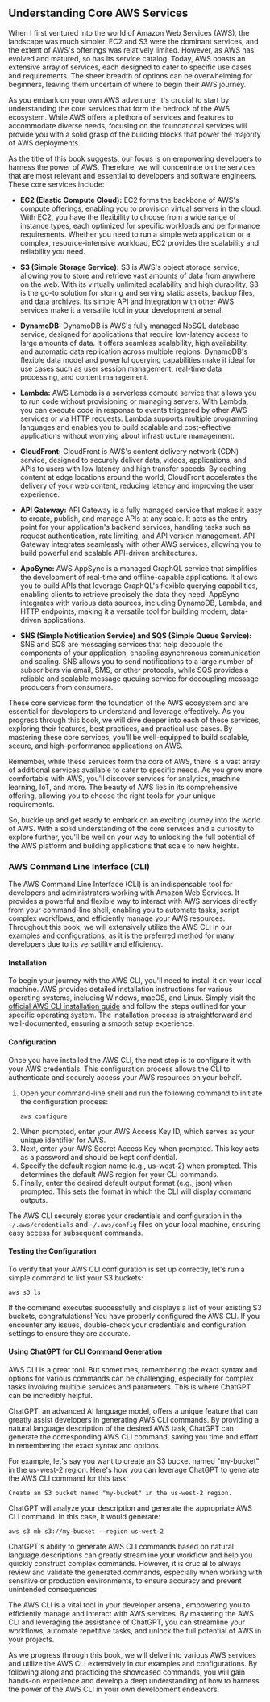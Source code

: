 ## Understanding Core AWS Services

When I first ventured into the world of Amazon Web Services (AWS), the landscape was much simpler. EC2 and S3 were the dominant services, and the extent of AWS's offerings was relatively limited. However, as AWS has evolved and matured, so has its service catalog. Today, AWS boasts an extensive array of services, each designed to cater to specific use cases and requirements. The sheer breadth of options can be overwhelming for beginners, leaving them uncertain of where to begin their AWS journey.

As you embark on your own AWS adventure, it's crucial to start by understanding the core services that form the bedrock of the AWS ecosystem. While AWS offers a plethora of services and features to accommodate diverse needs, focusing on the foundational services will provide you with a solid grasp of the building blocks that power the majority of AWS deployments.

As the title of this book suggests, our focus is on empowering developers to harness the power of AWS. Therefore, we will concentrate on the services that are most relevant and essential to developers and software engineers. These core services include:

- **EC2 (Elastic Compute Cloud):** EC2 forms the backbone of AWS's compute offerings, enabling you to provision virtual servers in the cloud. With EC2, you have the flexibility to choose from a wide range of instance types, each optimized for specific workloads and performance requirements. Whether you need to run a simple web application or a complex, resource-intensive workload, EC2 provides the scalability and reliability you need.

- **S3 (Simple Storage Service):** S3 is AWS's object storage service, allowing you to store and retrieve vast amounts of data from anywhere on the web. With its virtually unlimited scalability and high durability, S3 is the go-to solution for storing and serving static assets, backup files, and data archives. Its simple API and integration with other AWS services make it a versatile tool in your development arsenal.

- **DynamoDB:** DynamoDB is AWS's fully managed NoSQL database service, designed for applications that require low-latency access to large amounts of data. It offers seamless scalability, high availability, and automatic data replication across multiple regions. DynamoDB's flexible data model and powerful querying capabilities make it ideal for use cases such as user session management, real-time data processing, and content management.

- **Lambda:** AWS Lambda is a serverless compute service that allows you to run code without provisioning or managing servers. With Lambda, you can execute code in response to events triggered by other AWS services or via HTTP requests. Lambda supports multiple programming languages and enables you to build scalable and cost-effective applications without worrying about infrastructure management.

- **CloudFront:** CloudFront is AWS's content delivery network (CDN) service, designed to securely deliver data, videos, applications, and APIs to users with low latency and high transfer speeds. By caching content at edge locations around the world, CloudFront accelerates the delivery of your web content, reducing latency and improving the user experience.

- **API Gateway:** API Gateway is a fully managed service that makes it easy to create, publish, and manage APIs at any scale. It acts as the entry point for your application's backend services, handling tasks such as request authentication, rate limiting, and API version management. API Gateway integrates seamlessly with other AWS services, allowing you to build powerful and scalable API-driven architectures.

- **AppSync:** AWS AppSync is a managed GraphQL service that simplifies the development of real-time and offline-capable applications. It allows you to build APIs that leverage GraphQL's flexible querying capabilities, enabling clients to retrieve precisely the data they need. AppSync integrates with various data sources, including DynamoDB, Lambda, and HTTP endpoints, making it a versatile tool for building modern, data-driven applications.

- **SNS (Simple Notification Service) and SQS (Simple Queue Service):** SNS and SQS are messaging services that help decouple the components of your application, enabling asynchronous communication and scaling. SNS allows you to send notifications to a large number of subscribers via email, SMS, or other protocols, while SQS provides a reliable and scalable message queuing service for decoupling message producers from consumers.

These core services form the foundation of the AWS ecosystem and are essential for developers to understand and leverage effectively. As you progress through this book, we will dive deeper into each of these services, exploring their features, best practices, and practical use cases. By mastering these core services, you'll be well-equipped to build scalable, secure, and high-performance applications on AWS.

Remember, while these services form the core of AWS, there is a vast array of additional services available to cater to specific needs. As you grow more comfortable with AWS, you'll discover services for analytics, machine learning, IoT, and more. The beauty of AWS lies in its comprehensive offering, allowing you to choose the right tools for your unique requirements.

So, buckle up and get ready to embark on an exciting journey into the world of AWS. With a solid understanding of the core services and a curiosity to explore further, you'll be well on your way to unlocking the full potential of the AWS platform and building applications that scale to new heights.

### AWS Command Line Interface (CLI)

The AWS Command Line Interface (CLI) is an indispensable tool for developers and administrators working with Amazon Web Services. It provides a powerful and flexible way to interact with AWS services directly from your command-line shell, enabling you to automate tasks, script complex workflows, and efficiently manage your AWS resources. Throughout this book, we will extensively utilize the AWS CLI in our examples and configurations, as it is the preferred method for many developers due to its versatility and efficiency.

#### Installation

To begin your journey with the AWS CLI, you'll need to install it on your local machine. AWS provides detailed installation instructions for various operating systems, including Windows, macOS, and Linux. Simply visit the [official AWS CLI installation guide](https://docs.aws.amazon.com/cli/latest/userguide/getting-started-install.html) and follow the steps outlined for your specific operating system. The installation process is straightforward and well-documented, ensuring a smooth setup experience.

#### Configuration

Once you have installed the AWS CLI, the next step is to configure it with your AWS credentials. This configuration process allows the CLI to authenticate and securely access your AWS resources on your behalf.

1. Open your command-line shell and run the following command to initiate the configuration process:
   ```
   aws configure
   ```
2. When prompted, enter your AWS Access Key ID, which serves as your unique identifier for AWS.
3. Next, enter your AWS Secret Access Key when prompted. This key acts as a password and should be kept confidential.
4. Specify the default region name (e.g., us-west-2) when prompted. This determines the default AWS region for your CLI commands.
5. Finally, enter the desired default output format (e.g., json) when prompted. This sets the format in which the CLI will display command outputs.

The AWS CLI securely stores your credentials and configuration in the `~/.aws/credentials` and `~/.aws/config` files on your local machine, ensuring easy access for subsequent commands.

#### Testing the Configuration

To verify that your AWS CLI configuration is set up correctly, let's run a simple command to list your S3 buckets:

```
aws s3 ls
```

If the command executes successfully and displays a list of your existing S3 buckets, congratulations! You have properly configured the AWS CLI. If you encounter any issues, double-check your credentials and configuration settings to ensure they are accurate.

#### Using ChatGPT for CLI Command Generation

AWS CLI is a great tool. But sometimes, remembering the exact syntax and options for various commands can be challenging, especially for complex tasks involving multiple services and parameters. This is where ChatGPT can be incredibly helpful.

ChatGPT, an advanced AI language model, offers a unique feature that can greatly assist developers in generating AWS CLI commands. By providing a natural language description of the desired AWS task, ChatGPT can generate the corresponding AWS CLI command, saving you time and effort in remembering the exact syntax and options.

For example, let's say you want to create an S3 bucket named "my-bucket" in the us-west-2 region. Here's how you can leverage ChatGPT to generate the AWS CLI command for this task:

```
Create an S3 bucket named "my-bucket" in the us-west-2 region.
```

ChatGPT will analyze your description and generate the appropriate AWS CLI command. In this case, it would generate:

```
aws s3 mb s3://my-bucket --region us-west-2
```

ChatGPT's ability to generate AWS CLI commands based on natural language descriptions can greatly streamline your workflow and help you quickly construct complex commands. However, it is crucial to always review and validate the generated commands, especially when working with sensitive or production environments, to ensure accuracy and prevent unintended consequences.

The AWS CLI is a vital tool in your developer arsenal, empowering you to efficiently manage and interact with AWS services. By mastering the AWS CLI and leveraging the assistance of ChatGPT, you can streamline your workflows, automate repetitive tasks, and unlock the full potential of AWS in your projects.

As we progress through this book, we will delve into various AWS services and utilize the AWS CLI extensively in our examples and configurations. By following along and practicing the showcased commands, you will gain hands-on experience and develop a deep understanding of how to harness the power of the AWS CLI in your own development endeavors.
